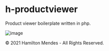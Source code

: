 # h-productviewer
Product viewer boilerplate written in php.

![image](https://user-images.githubusercontent.com/77713063/146691479-3cc629e1-66c2-444e-8bd3-ac2921af0ab2.png)

© 2021 Hamilton Mendes - All Rights Reserved.
